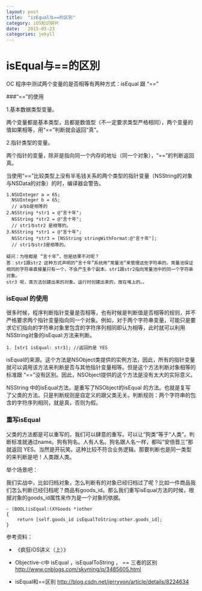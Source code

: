 ```yaml
---
layout: post
title:  "isEqual与==的区別"
category: iOS知识碎片
date:   2015-05-23 
categories: jekyll 
---
```


# isEqual与==的区別

OC 程序中测试两个变量的是否相等有两种方式：isEqual 跟 “==”

###“==”的使用

1.基本数据类型变量。

两个变量都是基本类型，且都是数值型（不一定要求类型严格相同），两个变量的值如果相等，用“==”判断就会返回“真”。

2.指针类型的变量。

两个指针的变量，除非是指向同一个内存的地址（同一个对象），“==”的判断返回真。


当使用“==”比较类型上没有半毛钱关系的两个类型的指针变量（NSString的对象与NSData的对象）的时，编译器会警告。
```
1.NSUInteger a = 65;
  NSUInteger b = 65;
  // a与b是相等的
2.NSString *str1 = @"言十年";
  NSString *str2 = @"言十年";
  // str1与str2 是相等的。
3.NSString *str1 = @"言十年";
  NSString *str3 = [NSString stringWithFormat:@"言十年"];
  // str1与str3是相等的。

疑问：为啥都是 “言十年”，但是结果不对呢？
答：str1跟str2 这种方式声明的“言十年”系统用“常量池”来管理这些字符串的。常量池保证相同的字符串直接量只有一个，不会产生多个副本。str1跟str2指向常量池中的同一个字符串对象。
str3 呢，类方法创建出来的对象。运行时创建出来的，放在堆上的。。

```

### isEqual 的使用

很多时候，程序判断指针变量是否相等，也有时候是判断值是否相等的规则，并不严格要求两个指针变量指向同一个对象。例如，对于两个字符串变量，可能只是要求它们指向的字符串对象里包含的字符序列相同即认为相等，此时就可以利用NSString对象的isEqual:方法来判断。
```
1. [str1 isEqual: str3]; //返回的是 YES
```

isEqual的来源。这个方法是NSObject类提供的实例方法，因此，所有的指针变量就可以调用该方法来判断是否与其他指针变量相等。但是这个方法判断对象相等的标准跟 “==”没有区别。因此，NSObject提供的这个方法是没有太大的实际意义。

NSString 中的isEqual方法，是重写了NSObject的isEqual 的方法。也就是复写了父类的方法。只是判断规则是自定义的跟父类无关。判断规则：两个字符串的包含的字符序列相同，就是真，否则为假。

### 重写isEqual

父类的方法都是可以重写的。我们可以肆意的重写。可以让“狗类”等于“人类”。判断标准就通过name。狗有狗名。人有人名。狗名跟人名一样，都叫“安倍晋三”那就返回 YES。当然是开玩笑。这种比较不符合业务逻辑。那要判断也是同一类型的来判断是吧！人类跟人类。

举个场景吧：

我们实战中，比如归档对象，怎么判断有的对象已经归档过了呢？比如一件商品我们怎么判断已经归档呢？商品有goods_id。那么我们重写isEqual方法的时候，根据对象的goods_id属性来作为是一个对象的依据。

```
- (BOOL)isEqual:(XYGoods *)other
{
    return [self.goods_id isEqualToString:other.goods_id];
}
```



参考资料：

* 《疯狂iOS讲义（上）》

* Objective-c中 isEqual ，isEqualToString ， == 三者的区别 http://www.cnblogs.com/skyming/p/3485605.html

* isEqual和==区别 http://blog.csdn.net/jerryvon/article/details/8224634





